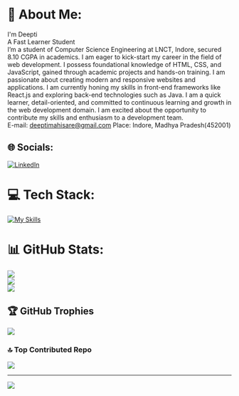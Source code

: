 # 💫 About Me:
I'm Deepti<br>A Fast Learner Student<br>I’m a student of Computer Science Engineering at LNCT, Indore, secured 8.10 CGPA in academics. I am eager to kick-start my career in the field of web development. I possess foundational knowledge of HTML, CSS, and JavaScript, gained through academic projects and hands-on training. I am passionate about creating modern and responsive websites and applications. I am currently honing my skills in front-end frameworks like React.js and exploring back-end technologies such as Java. I am a quick learner, detail-oriented, and committed to continuous learning and growth in the web development domain. I am excited about the opportunity to contribute my skills and enthusiasm to a development team.<br>E-mail: deeptimahisare@gmail.com Place: Indore, Madhya Pradesh(452001)


## 🌐 Socials:
[![LinkedIn](https://img.shields.io/badge/LinkedIn-%230077B5.svg?logo=linkedin&logoColor=white)](https://linkedin.com/in/https://www.linkedin.com/in/deepti-mahisare) 

# 💻 Tech Stack:
[![My Skills](https://skillicons.dev/icons?i=css,html,java,react,spring,tailwind,mysql,postman,hibernate,vscode,vite,&perline=20)](https://skillicons.dev)
# 📊 GitHub Stats:
![](https://github-readme-stats.vercel.app/api?username=deeptimahisare1206&theme=neon&hide_border=false&card_width=500&card_height=400&include_all_commits=true&count_private=true)<br/>
![](https://github-readme-streak-stats.herokuapp.com/?user=deeptimahisare1206&theme=neon&card_width=500&card_height=400&hide_border=false)<br/>
![](https://github-readme-stats.vercel.app/api/top-langs/?username=deeptimahisare1206&theme=neon&card_width=500&card_height=400&hide_border=false&include_all_commits=true&count_private=true&layout=compact)

## 🏆 GitHub Trophies
![](https://github-profile-trophy.vercel.app/?username=deeptimahisare1206&theme=darkhub&column=4&margin-w=15&margin-h=15&no-frame=false&no-bg=false&margin-w=4)

### 🔝 Top Contributed Repo
![](https://github-contributor-stats.vercel.app/api?username=deeptimahisare1206&card_width=600&limit=5&theme=neon&combine_all_yearly_contributions=true)

---
[![](https://visitcount.itsvg.in/api?id=deeptimahisare1206&icon=7&color=6)](https://visitcount.itsvg.in)

<!-- Proudly created with GPRM ( https://gprm.itsvg.in ) -->
